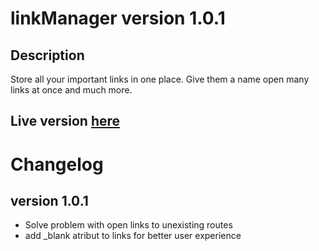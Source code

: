 # linkManager version 1.0.1
## Description <br>
Store all your important links in one place. Give them a name open many links at once and much more.
## Live version [here](https://tergii.github.io/link-Manager/)
# Changelog
## version 1.0.1
<ul>
  <li>Solve problem with open links to unexisting routes
  <li>add _blank atribut to links for better user experience  
 



